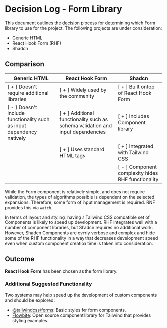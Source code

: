 # Decision Log - Form Library

This document outlines the decision process for determining which Form library to use for the project. The following
projects are under consideration:

- Generic HTML
- React Hook Form (RHF)
- Shadcn

## Comparison

| Generic HTML                                                          | React Hook Form                                                                 | Shadcn                                             |
| --------------------------------------------------------------------- | ------------------------------------------------------------------------------- | -------------------------------------------------- |
| [ + ] Doesn't require additional libraries                            | [ + ] Widely used by the community                                              | [ + ] Built ontop of React Hook Form               |
| [ - ] Doesn't include functionality such as input dependency natively | [ + ] Additional functionality such as schema validation and input dependencies | [ + ] Includes Component library                   |
|                                                                       | [ + ] Uses standard HTML tags                                                   | [ + ] Integrated with Tailwind CSS                 |
|                                                                       |                                                                                 | [ - ] Component complexity hides RHF functionality |

While the Form component is relatively simple, and does not require validation, the types of algorithms possible is
dependent on the selected expansions. Therefore, some form of input management is required. RNF provides this via
`watch`.

In terms of layout and styling, having a Tailwind CSS compatible set of Components is likely to speed up development.
RHF integrates well with a number of component libraries, but Shadcn requires no additional work. However, Shadcn
Components are overly verbose and complex and hide some of the RHF functionality in a way that decreases development
speed even when custom component creation time is taken into consideration.

## Outcome

**React Hook Form** has been chosen as the form library.

### Additional Suggested Functionality

Two systems may help speed up the development of custom components and should be explored:

- [@tailwindcss/forms](https://github.com/tailwindlabs/tailwindcss-forms): Basic styles for form components.
- [Flowbite](https://flowbite.com/): Open source component library for Tailwind that provides styling examples.
